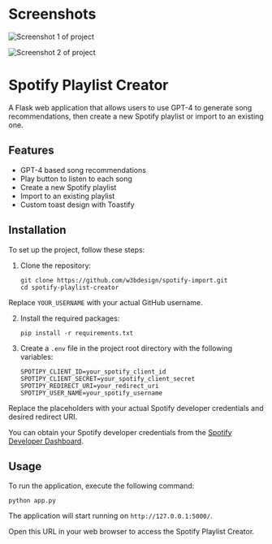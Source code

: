 # Screenshots

![Screenshot 1 of project](https://user-images.githubusercontent.com/45217974/266754191-83d88be5-74ad-40f4-b24a-362caa311510.png)

![Screenshot 2 of project](https://user-images.githubusercontent.com/45217974/242784809-c34a2a64-9629-4c5c-ab99-c0a0218820d5.png) 

# Spotify Playlist Creator

A Flask web application that allows users to use GPT-4 to generate song recommendations, then create a new Spotify playlist or import to an existing one.

## Features

- GPT-4 based song recommendations
- Play button to listen to each song
- Create a new Spotify playlist
- Import to an existing playlist
- Custom toast design with Toastify

## Installation

To set up the project, follow these steps:

1. Clone the repository:

   ```
   git clone https://github.com/w3bdesign/spotify-import.git
   cd spotify-playlist-creator
   ```

Replace `YOUR_USERNAME` with your actual GitHub username.


2. Install the required packages:

   ```
   pip install -r requirements.txt
   ```

3. Create a `.env` file in the project root directory with the following variables:

   ```
   SPOTIPY_CLIENT_ID=your_spotify_client_id
   SPOTIPY_CLIENT_SECRET=your_spotify_client_secret
   SPOTIPY_REDIRECT_URI=your_redirect_uri
   SPOTIPY_USER_NAME=your_spotify_username
   ```

Replace the placeholders with your actual Spotify developer credentials and desired redirect URI. 

You can obtain your Spotify developer credentials from the [Spotify Developer Dashboard](https://developer.spotify.com/dashboard/applications).

## Usage

To run the application, execute the following command:

```
python app.py
```

The application will start running on `http://127.0.0.1:5000/`.

Open this URL in your web browser to access the Spotify Playlist Creator.
